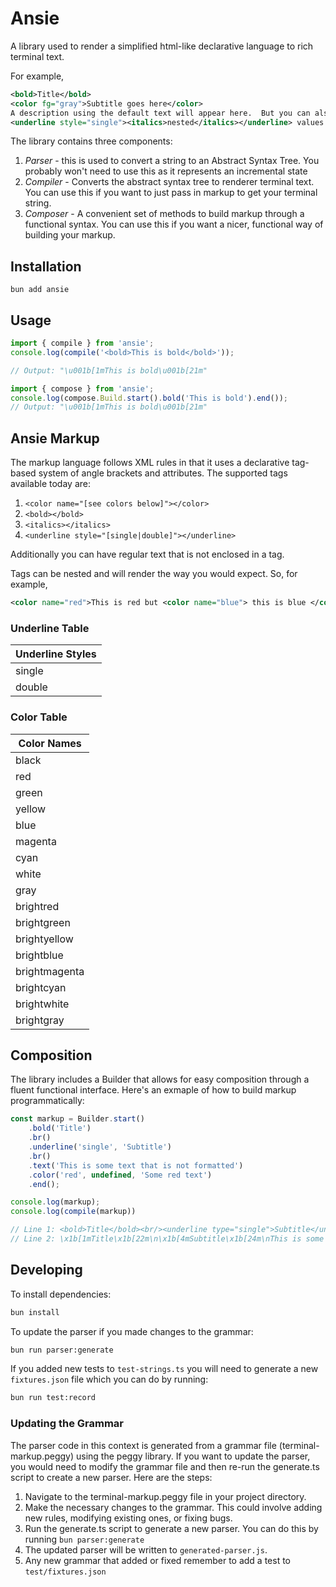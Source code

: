 # Ansie

A library used to render a simplified html-like declarative language to rich terminal text.

For example,

```xml
<bold>Title</bold>
<color fg="gray">Subtitle goes here</color>
A description using the default text will appear here.  But you can also include
<underline style="single"><italics>nested</italics></underline> values.
```

The library contains three components:

1. *Parser* - this is used to convert a string to an Abstract Syntax Tree.  You probably won't need to use this as it represents an incremental state
2. *Compiler* - Converts the abstract syntax tree to renderer terminal text.  You can use this if you want to just pass in markup to get your terminal string.
3. *Composer* - A convenient set of methods to build markup through a functional syntax.  You can use this if you want a nicer, functional way of building your markup.

## Installation

`bun add ansie`

## Usage

```typescript
import { compile } from 'ansie';
console.log(compile('<bold>This is bold</bold>'));

// Output: "\u001b[1mThis is bold\u001b[21m"
```

```typescript 
import { compose } from 'ansie';
console.log(compose.Build.start().bold('This is bold').end());
// Output: "\u001b[1mThis is bold\u001b[21m"
```

## Ansie Markup

The markup language follows XML rules in that it uses a declarative tag-based system of angle brackets and attributes. The supported tags available today are:

1. `<color name="[see colors below]"></color>`
2. `<bold></bold>`
3. `<italics></italics>`
4. `<underline style="[single|double]"></underline>`

Additionally you can have regular text that is not enclosed in a tag.

Tags can be nested and will render the way you would expect. So, for example,

```xml
<color name="red">This is red but <color name="blue"> this is blue </color> and this is red again </color>
```

### Underline Table

| Underline Styles |
| ---------------- |
| single           |
| double           |

### Color Table

| Color Names   |
| ------------- |
| black         |
| red           |
| green         |
| yellow        |
| blue          |
| magenta       |
| cyan          |
| white         |
| gray          |
| brightred     |
| brightgreen   |
| brightyellow  |
| brightblue    |
| brightmagenta |
| brightcyan    |
| brightwhite   |
| brightgray    |

## Composition

The library includes a Builder that allows for easy composition through a fluent functional interface. Here's an exmaple of how to build markup programmatically:

```typescript
const markup = Builder.start()
    .bold('Title')
    .br()
    .underline('single', 'Subtitle')
    .br()
    .text('This is some text that is not formatted')
    .color('red', undefined, 'Some red text')
    .end();

console.log(markup);
console.log(compile(markup))

// Line 1: <bold>Title</bold><br/><underline type="single">Subtitle</underline><br/>This is some text that is not formatted<color fg="red">Some red text</color>
// Line 2: \x1b[1mTitle\x1b[22m\n\x1b[4mSubtitle\x1b[24m\nThis is some text that is not formatted\x1b[31mSome red text\x1b[39;49m
```

## Developing

To install dependencies:

```bash
bun install
```

To update the parser if you made changes to the grammar:

```bash
bun run parser:generate
```

If you added new tests to `test-strings.ts` you will need to generate a new `fixtures.json` file which you can do by running:

```bash
bun run test:record
```

### Updating the Grammar

The parser code in this context is generated from a grammar file (terminal-markup.peggy) using the peggy library. If you want to update the parser, you would need to modify the grammar file and then re-run the generate.ts script to create a new parser. Here are the steps:

1. Navigate to the terminal-markup.peggy file in your project directory.
2. Make the necessary changes to the grammar. This could involve adding new rules, modifying existing ones, or fixing bugs.
3. Run the generate.ts script to generate a new parser. You can do this by running `bun parser:generate`
4. The updated parser will be written to `generated-parser.js`.
5. Any new grammar that added or fixed remember to add a test to `test/fixtures.json`
